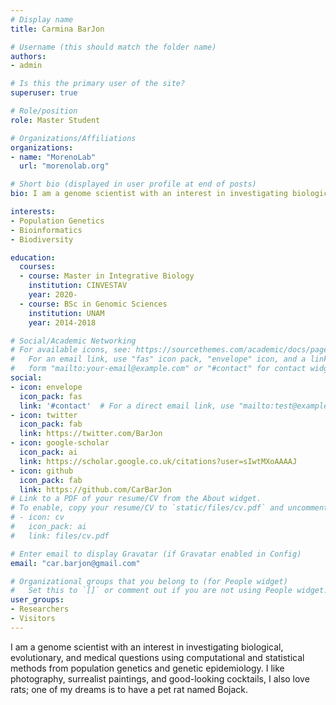 ```yaml
---
# Display name
title: Carmina BarJon

# Username (this should match the folder name)
authors:
- admin

# Is this the primary user of the site?
superuser: true

# Role/position
role: Master Student

# Organizations/Affiliations
organizations:
- name: "MorenoLab"
  url: "morenolab.org"

# Short bio (displayed in user profile at end of posts)
bio: I am a genome scientist with an interest in investigating biological, evolutionary, and medical questions using computational and statistical methods from population genetics and genetic epidemiology

interests:
- Population Genetics 
- Bioinformatics 
- Biodiversity

education:
  courses:
  - course: Master in Integrative Biology
    institution: CINVESTAV
    year: 2020-
  - course: BSc in Genomic Sciences 
    institution: UNAM
    year: 2014-2018

# Social/Academic Networking
# For available icons, see: https://sourcethemes.com/academic/docs/page-builder/#icons
#   For an email link, use "fas" icon pack, "envelope" icon, and a link in the
#   form "mailto:your-email@example.com" or "#contact" for contact widget.
social:
- icon: envelope
  icon_pack: fas
  link: '#contact'  # For a direct email link, use "mailto:test@example.org".
- icon: twitter
  icon_pack: fab
  link: https://twitter.com/BarJon
- icon: google-scholar
  icon_pack: ai
  link: https://scholar.google.co.uk/citations?user=sIwtMXoAAAAJ
- icon: github
  icon_pack: fab
  link: https://github.com/CarBarJon
# Link to a PDF of your resume/CV from the About widget.
# To enable, copy your resume/CV to `static/files/cv.pdf` and uncomment the lines below.
# - icon: cv
#   icon_pack: ai
#   link: files/cv.pdf

# Enter email to display Gravatar (if Gravatar enabled in Config)
email: "car.barjon@gmail.com"

# Organizational groups that you belong to (for People widget)
#   Set this to `[]` or comment out if you are not using People widget.
user_groups:
- Researchers
- Visitors
---
```


I am a genome scientist with an interest in investigating biological, evolutionary, and medical questions using computational and statistical methods from population genetics and genetic epidemiology. I like photography, surrealist paintings, and good-looking cocktails, I also love rats; one of my dreams is to have a pet rat named Bojack.

